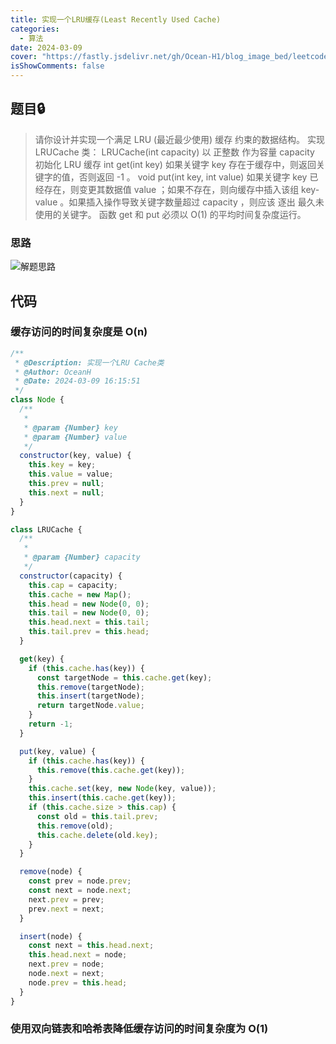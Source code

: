 ```yaml
---
title: 实现一个LRU缓存(Least Recently Used Cache)
categories:
  - 算法
date: 2024-03-09
cover: "https://fastly.jsdelivr.net/gh/Ocean-H1/blog_image_bed/leetcode.png"
isShowComments: false
---
```


## 题目:lock:

> 请你设计并实现一个满足 LRU (最近最少使用) 缓存 约束的数据结构。
> 实现 LRUCache 类：
> LRUCache(int capacity) 以 正整数 作为容量 capacity 初始化 LRU 缓存
> int get(int key) 如果关键字 key 存在于缓存中，则返回关键字的值，否则返回 -1 。
> void put(int key, int value) 如果关键字 key 已经存在，则变更其数据值 value ；如果不存在，则向缓存中插入该组 key-value 。如果插入操作导致关键字数量超过 capacity ，则应该 逐出 最久未使用的关键字。
> 函数 get 和 put 必须以 O(1) 的平均时间复杂度运行。

### 思路

![解题思路](https://fastly.jsdelivr.net/gh/Ocean-H1/blog_image_bed/202403091736702.png)

## 代码

### 缓存访问的时间复杂度是 O(n)

```js
/**
 * @Description: 实现一个LRU Cache类
 * @Author: OceanH
 * @Date: 2024-03-09 16:15:51
 */
class Node {
  /**
   *
   * @param {Number} key
   * @param {Number} value
   */
  constructor(key, value) {
    this.key = key;
    this.value = value;
    this.prev = null;
    this.next = null;
  }
}

class LRUCache {
  /**
   *
   * @param {Number} capacity
   */
  constructor(capacity) {
    this.cap = capacity;
    this.cache = new Map();
    this.head = new Node(0, 0);
    this.tail = new Node(0, 0);
    this.head.next = this.tail;
    this.tail.prev = this.head;
  }

  get(key) {
    if (this.cache.has(key)) {
      const targetNode = this.cache.get(key);
      this.remove(targetNode);
      this.insert(targetNode);
      return targetNode.value;
    }
    return -1;
  }

  put(key, value) {
    if (this.cache.has(key)) {
      this.remove(this.cache.get(key));
    }
    this.cache.set(key, new Node(key, value));
    this.insert(this.cache.get(key));
    if (this.cache.size > this.cap) {
      const old = this.tail.prev;
      this.remove(old);
      this.cache.delete(old.key);
    }
  }

  remove(node) {
    const prev = node.prev;
    const next = node.next;
    next.prev = prev;
    prev.next = next;
  }

  insert(node) {
    const next = this.head.next;
    this.head.next = node;
    next.prev = node;
    node.next = next;
    node.prev = this.head;
  }
}
```

### 使用双向链表和哈希表降低缓存访问的时间复杂度为 O(1)

```js

```
